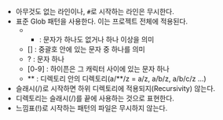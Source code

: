 - 아무것도 없는 라인이나, `#`로 시작하는 라인은 무시한다.
- 표준 Glob 패턴을 사용한다. 이는 프로젝트 전체에 적용된다.
	- * : 문자가 하나도 없거나 하나 이상을 의미
	 - [] : 중괄호 안에 있는 문자 중 하나를 의미
	 - ? : 문자 하나
	 - [0-9] : 하이픈은 그 캐릭터 사이에 있는 문자 하나
	 - ** : 디렉토리 안의 디렉토리(a/**/z = a/z, a/b/z, a/b/c/z ...)
- 슬래시(/)로 시작하면 하위 디렉토리에 적용되지(Recursivity) 않는다.
- 디렉토리는 슬래시(/)를 끝에 사용하는 것으로 표현한다.
- 느낌표(!)로 시작하는 패턴의 파일은 무시하지 않는다.

